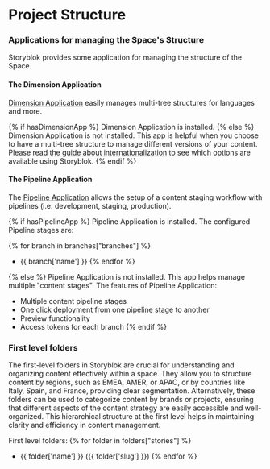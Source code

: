 # Project Structure

### Applications for managing the Space's Structure

Storyblok provides some application for managing the structure of the Space.

#### The Dimension Application

[Dimension Application](https://www.storyblok.com/apps/locales) easily manages multi-tree structures for languages and more.

{% if hasDimensionApp %}
Dimension Application is installed.
{% else %}
Dimension Application is not installed.
This app is helpful when you choose to have a multi-tree structure to manage different versions of your content. Please read [the guide about internationalization](https://www.storyblok.com/docs/internationalization) to see which options are available using Storyblok.
{% endif %}

#### The Pipeline Application

The [Pipeline Application](https://www.storyblok.com/apps/branches) allows the setup of a content staging workflow with pipelines (i.e. development, staging, production).

{% if hasPipelineApp %}
Pipeline Application is installed.
The configured Pipeline stages are:

{% for branch in branches["branches"] %}
- {{ branch['name'] }}
{% endfor %}

{% else %}
Pipeline Application is not installed.
This app helps manage multiple "content stages".
The features of Pipeline Application:
- Multiple content pipeline stages
- One click deployment from one pipeline stage to another
- Preview functionality
- Access tokens for each branch
{% endif %}


### First level folders

The first-level folders in Storyblok are crucial for understanding and organizing content effectively within a space. They allow you to structure content by regions, such as EMEA, AMER, or APAC, or by countries like Italy, Spain, and France, providing clear segmentation. Alternatively, these folders can be used to categorize content by brands or projects, ensuring that different aspects of the content strategy are easily accessible and well-organized. This hierarchical structure at the first level helps in maintaining clarity and efficiency in content management.

First level folders:
{% for folder in folders["stories"] %}
- {{ folder['name'] }} ({{ folder['slug'] }})
{% endfor %}

